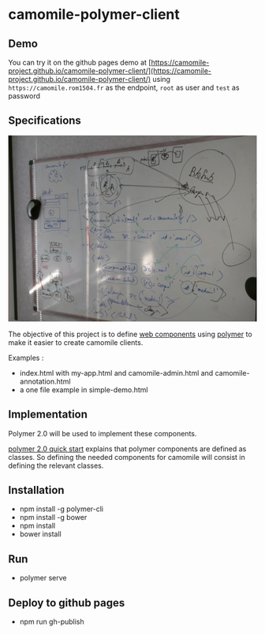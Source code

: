 # camomile-polymer-client

## Demo

You can try it on the github pages demo at [https://camomile-project.github.io/camomile-polymer-client/](https://camomile-project.github.io/camomile-polymer-client/)
using `https://camomile.rom1504.fr` as the endpoint, `root` as user and `test` as password

## Specifications

![specifications](specifications.jpg)

The objective of this project is to define [web components](https://www.webcomponents.org/) using [polymer](https://www.polymer-project.org/)
to make it easier to create camomile clients.

Examples :
* index.html with my-app.html and camomile-admin.html and camomile-annotation.html
* a one file example in simple-demo.html

## Implementation

Polymer 2.0 will be used to implement these components.

[polymer 2.0 quick start](https://www.polymer-project.org/2.0/start/quick-tour) explains that polymer components are defined as classes.
So defining the needed components for camomile will consist in defining the relevant classes.

## Installation

* npm install -g polymer-cli
* npm install -g bower
* npm install
* bower install

## Run

* polymer serve

## Deploy to github pages

* npm run gh-publish

